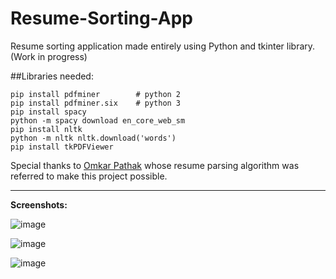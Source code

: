 # Resume-Sorting-App
Resume sorting application made entirely using Python and tkinter library. (Work in progress)

##Libraries needed:
```
pip install pdfminer        # python 2
pip install pdfminer.six    # python 3
pip install spacy
python -m spacy download en_core_web_sm
pip install nltk
python -m nltk nltk.download('words')
pip install tkPDFViewer
```
Special thanks to [Omkar Pathak](https://omkarpathak.in/) whose resume parsing algorithm was referred to make this project possible.

---

**Screenshots:**

![image](https://user-images.githubusercontent.com/63895478/159186344-692a9b81-4032-420f-bbbb-b66c7b80621b.png)

![image](https://user-images.githubusercontent.com/63895478/159186238-46293419-4b20-4c91-802e-591784ae4320.png)

![image](https://user-images.githubusercontent.com/63895478/159186252-9c6cf989-0ef6-4181-b8b4-f5e5a2d3da1e.png)


